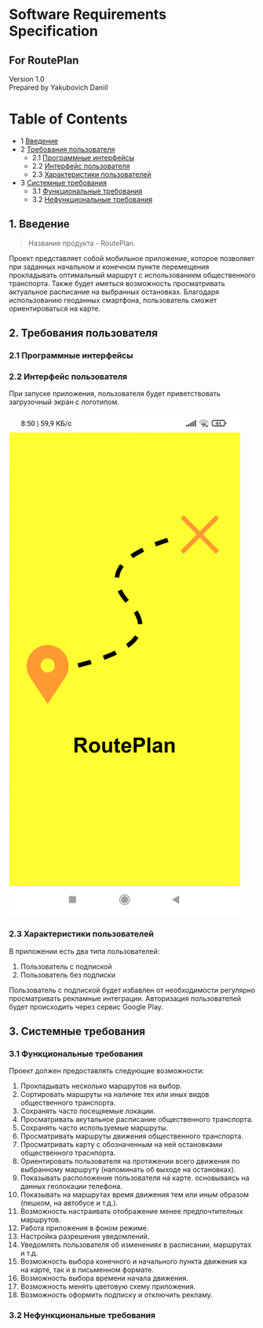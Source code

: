 # Software Requirements Specification
## For RoutePlan

Version 1.0  
Prepared by Yakubovich Daniil    

Table of Contents
=================
* 1 [Введение](#1-introduction)
* 2 [Требования пользователя](#2-требования-пользователя)
  * 2.1 [Программные интерфейсы](#21-программные-интерфейсы)
  * 2.2 [Интерфейс пользователя](#22-интерфейс-пользователя)
  * 2.3 [Характеристики пользователей](#23-характеристики-пользователей)
* 3 [Системные требования](#3-системные-требования)
  * 3.1 [Функциональные требования](#31-функциональные-требования)
  * 3.2 [Нефункциональные требования](#32-нефункциональные-требования)

## 1. Введение
> Название продукта - RoutePlan.

Проект представляет собой мобильное приложение, которое позволяет при заданных начальном и конечном пункте перемещения прокладывать оптимальный маршрут с использованием общественного транспорта. Также будет иметься возможность просматривать актуальное расписание на выбранных остановках. Благодаря использованию геоданных смартфона, пользователь сможет ориентироваться на карте.

## 2. Требования пользователя

### 2.1 Программные интерфейсы

### 2.2 Интерфейс пользователя

При запуске приложения, пользователя будет приветствовать загрузочный экран с логотипом.

![alt Loading screen](Design/Design4.png "Loading screen")

### 2.3 Характеристики пользователей

В приложении есть два типа пользователей:
1. Пользователь с подпиской
2. Пользователь без подписки

Пользователь с подпиской будет избавлен от необходимости регулярно просматривать рекламные интеграции. Авторизация пользователей будет происходить через сервис Google Play.

## 3. Системные требования

### 3.1 Функциональные требования

Проект должен предоставлять следующие возможности:

1. Прокладывать несколько маршрутов на выбор.
2. Сортировать маршруты на наличие тех или иных видов общественного транспорта.
3. Сохранять часто посещяемые локации.
4. Просматривать акутальное расписание общественного транспорта.
5. Сохранять часто используемые маршруты.
6. Просматривать маршруты движения общественного транспорта.
7. Просматривать карту с обозначенным на ней остановками общественного траснпорта.
8. Ориентировать пользователя на протяжении всего движения по выбранному маршруту (напоминать об выходе на остановках).
9. Показывать расположение пользователя на карте. основываясь на данных геолокации телефона.
10. Показывать на маршрутах время движения тем или иным образом (пешком, на автобусе и т.д.).
11. Возможность настраивать отображение менее предпочтителных маршрутов.
12. Работа приложения в фоном режиме.
13. Настройка разрешения уведомлений.
14. Уведомлять пользователя об изменениях в расписании, маршрутах  и т.д.
15. Возможность выбора конечного и начального пункта движения ка на карте, так и в письменном формате.
16. Возможность выбора времени начала движения.
17. Возможность менять цветовую схему приложения.
18. Возможность оформить подписку и отключить рекламу.

### 3.2 Нефункциональные требования
